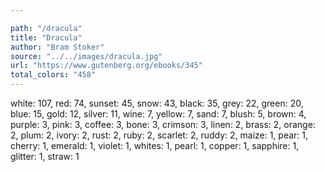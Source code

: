 ```yaml
---

path: "/dracula"
title: "Dracula"
author: "Bram Stoker"
source: "../../images/dracula.jpg"
url: "https://www.gutenberg.org/ebooks/345"
total_colors: "458"
---
```

white: 107, red: 74, sunset: 45, snow: 43, black: 35, grey: 22, green: 20, blue: 15, gold: 12, silver: 11, wine: 7, yellow: 7, sand: 7, blush: 5, brown: 4, purple: 3, pink: 3, coffee: 3, bone: 3, crimson: 3, linen: 2, brass: 2, orange: 2, plum: 2, ivory: 2, rust: 2, ruby: 2, scarlet: 2, ruddy: 2, maize: 1, pear: 1, cherry: 1, emerald: 1, violet: 1, whites: 1, pearl: 1, copper: 1, sapphire: 1, glitter: 1, straw: 1
